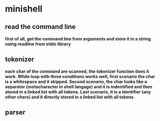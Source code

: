 # minishell
## read the command line
#### first of all, get the command line from arguments and store it in a string using readline from stdio library
## tokenizer
#### each char of the command are scanned, the tokenizer function does it work. While loop with three conditions works well, first scenario the char is a whitespace and it skipped. Second scenario, the char looks like a separator (metacharacter in shell langage) and it is indentified and then stored in a linked list with all tokens. Last scenario, it is a identifier (any other chars) and it directly stored in a linked list with all tokens.
## parser
####
